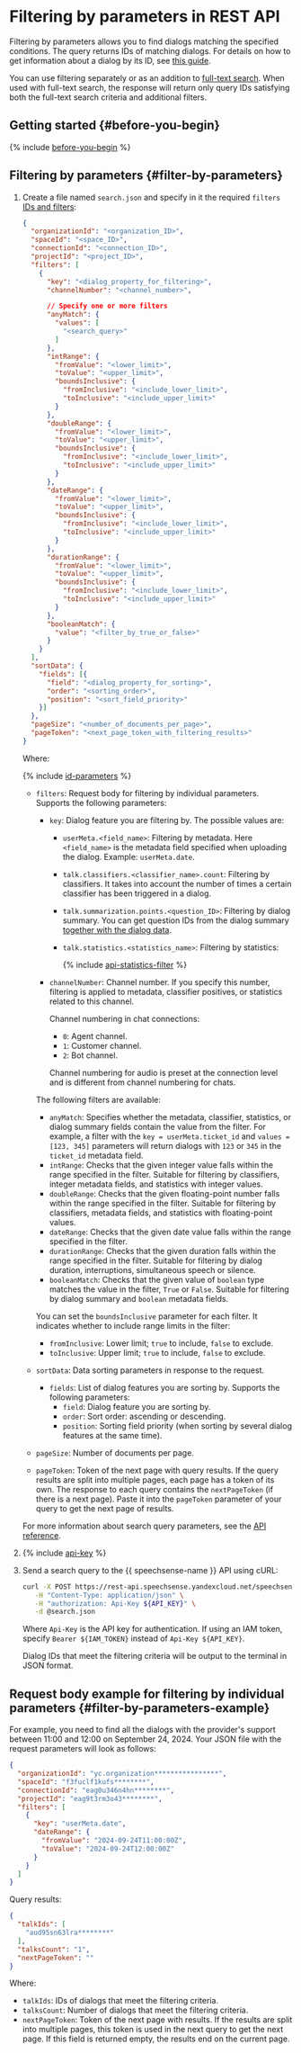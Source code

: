 # Filtering by parameters in REST API

Filtering by parameters allows you to find dialogs matching the specified conditions. The query returns IDs of matching dialogs. For details on how to get information about a dialog by its ID, see [this guide](rest-get-dialog-data.md).

You can use filtering separately or as an addition to [full-text search](rest-full-text-search.md). When used with full-text search, the response will return only query IDs satisfying both the full-text search criteria and additional filters.

## Getting started {#before-you-begin}

{% include [before-you-begin](../../../_includes/speechsense/data/rest-search-before-you-begin.md) %}

## Filtering by parameters {#filter-by-parameters}

1. Create a file named `search.json` and specify in it the required `filters` [IDs and filters](#filter-by-parameters-ref):

    ```json
    {
      "organizationId": "<organization_ID>",
      "spaceId": "<space_ID>",
      "connectionId": "<connection_ID>",
      "projectId": "<project_ID>",
      "filters": [
        {
          "key": "<dialog_property_for_filtering>",
          "channelNumber": "<channel_number>",

          // Specify one or more filters
          "anyMatch": {
            "values": [
              "<search_query>"
            ]
          },
          "intRange": {
            "fromValue": "<lower_limit>",
            "toValue": "<upper_limit>",
            "boundsInclusive": {
              "fromInclusive": "<include_lower_limit>",
              "toInclusive": "<include_upper_limit>"
            }
          },
          "doubleRange": {
            "fromValue": "<lower_limit>",
            "toValue": "<upper_limit>",
            "boundsInclusive": {
              "fromInclusive": "<include_lower_limit>",
              "toInclusive": "<include_upper_limit>"
            }
          },
          "dateRange": {
            "fromValue": "<lower_limit>",
            "toValue": "<upper_limit>",
            "boundsInclusive": {
              "fromInclusive": "<include_lower_limit>",
              "toInclusive": "<include_upper_limit>"
            }
          },
          "durationRange": {
            "fromValue": "<lower_limit>",
            "toValue": "<upper_limit>",
            "boundsInclusive": {
              "fromInclusive": "<include_lower_limit>",
              "toInclusive": "<include_upper_limit>"
            }
          },
          "booleanMatch": {
            "value": "<filter_by_true_or_false>"
          }
        }
      ],
      "sortData": {
        "fields": [{  
          "field": "<dialog_property_for_sorting>",
          "order": "<sorting_order>",
          "position": "<sort_field_priority>"
        }]
      },
      "pageSize": "<number_of_documents_per_page>",
      "pageToken": "<next_page_token_with_filtering_results>"
    }
    ```

    Where:

    {% include [id-parameters](../../../_includes/speechsense/data/api-id-parameters.md) %}

    * `filters`: Request body for filtering by individual parameters. Supports the following parameters:

      * `key`: Dialog feature you are filtering by. The possible values are:

        * `userMeta.<field_name>`: Filtering by metadata. Here `<field_name>` is the metadata field specified when uploading the dialog. Example: `userMeta.date`.
        * `talk.classifiers.<classifier_name>.count`: Filtering by classifiers. It takes into account the number of times a certain classifier has been triggered in a dialog.
        * `talk.summarization.points.<question_ID>`: Filtering by dialog summary. You can get question IDs from the dialog summary [together with the dialog data](rest-get-dialog-data.md).
        * `talk.statistics.<statistics_name>`: Filtering by statistics:

          {% include [api-statistics-filter](../../../_includes/speechsense/data/api-statistics-filter.md) %}

      * `channelNumber`: Channel number. If you specify this number, filtering is applied to metadata, classifier positives, or statistics related to this channel.

        Channel numbering in chat connections:

        * `0`: Agent channel.
        * `1`: Customer channel.
        * `2`: Bot channel.

        Channel numbering for audio is preset at the connection level and is different from channel numbering for chats.

      The following filters are available:

        * `anyMatch`: Specifies whether the metadata, classifier, statistics, or dialog summary fields contain the value from the filter. For example, a filter with the `key = userMeta.ticket_id` and `values = [123, 345]` parameters will return dialogs with `123` or `345` in the `ticket_id` metadata field.
        * `intRange`: Checks that the given integer value falls within the range specified in the filter. Suitable for filtering by classifiers, integer metadata fields, and statistics with integer values.
        * `doubleRange`: Checks that the given floating-point number falls within the range specified in the filter. Suitable for filtering by classifiers, metadata fields, and statistics with floating-point values.
        * `dateRange`: Checks that the given date value falls within the range specified in the filter.
        * `durationRange`: Checks that the given duration falls within the range specified in the filter. Suitable for filtering by dialog duration, interruptions, simultaneous speech or silence.
        * `booleanMatch`: Checks that the given value of `boolean` type matches the value in the filter, `True` or `False`. Suitable for filtering by dialog summary and `boolean` metadata fields.

      You can set the `boundsInclusive` parameter for each filter. It indicates whether to include range limits in the filter:

        * `fromInclusive`: Lower limit; `true` to include, `false` to exclude.
        * `toInclusive`: Upper limit; `true` to include, `false` to exclude.

    * `sortData`: Data sorting parameters in response to the request.
      * `fields`: List of dialog features you are sorting by. Supports the following parameters:
        * `field`: Dialog feature you are sorting by.
        * `order`: Sort order: ascending or descending.
        * `position`: Sorting field priority (when sorting by several dialog features at the same time).
    * `pageSize`: Number of documents per page.
    * `pageToken`: Token of the next page with query results.
      If the query results are split into multiple pages, each page has a token of its own. The response to each query contains the `nextPageToken` (if there is a next page). Paste it into the `pageToken` parameter of your query to get the next page of results.

    For more information about search query parameters, see the [API reference](../../api-ref/Talk/search.md).

1. {% include [api-key](../../../_includes/speechsense/data/api-key.md) %}
1. Send a search query to the {{ speechsense-name }} API using cURL:

    ```bash
    curl -X POST https://rest-api.speechsense.yandexcloud.net/speechsense/v1/talks/search \
       -H "Content-Type: application/json" \
       -H "authorization: Api-Key ${API_KEY}" \
       -d @search.json
    ```

    Where `Api-Key` is the API key for authentication. If using an IAM token, specify `Bearer ${IAM_TOKEN}` instead of `Api-Key ${API_KEY}`.

    Dialog IDs that meet the filtering criteria will be output to the terminal in JSON format.

## Request body example for filtering by individual parameters {#filter-by-parameters-example}

For example, you need to find all the dialogs with the provider's support between 11:00 and 12:00 on September 24, 2024. Your JSON file with the request parameters will look as follows:

```json
{
  "organizationId": "yc.organization****************",
  "spaceId": "f3fuclf1kufs********",
  "connectionId": "eag0u346n4hn********",
  "projectId": "eag9t3rm3o43********",
  "filters": [
    {
      "key": "userMeta.date",
      "dateRange": {
        "fromValue": "2024-09-24T11:00:00Z",
        "toValue": "2024-09-24T12:00:00Z"
      }
    }
  ]
}
```

Query results:

```json
{
  "talkIds": [
    "aud95sn63lra********"
  ],
  "talksCount": "1",
  "nextPageToken": ""
}
```

Where:

* `talkIds`: IDs of dialogs that meet the filtering criteria.
* `talksCount`: Number of dialogs that meet the filtering criteria.
* `nextPageToken`: Token of the next page with results. If the results are split into multiple pages, this token is used in the next query to get the next page. If this field is returned empty, the results end on the current page.
